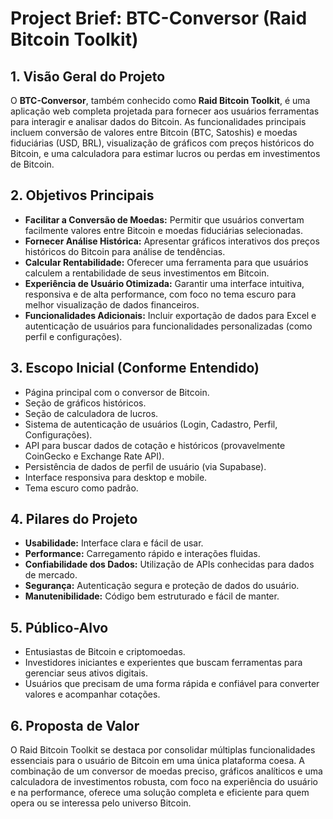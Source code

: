 # Project Brief: BTC-Conversor (Raid Bitcoin Toolkit)

## 1. Visão Geral do Projeto

O **BTC-Conversor**, também conhecido como **Raid Bitcoin Toolkit**, é uma aplicação web completa projetada para fornecer aos usuários ferramentas para interagir e analisar dados do Bitcoin. As funcionalidades principais incluem conversão de valores entre Bitcoin (BTC, Satoshis) e moedas fiduciárias (USD, BRL), visualização de gráficos com preços históricos do Bitcoin, e uma calculadora para estimar lucros ou perdas em investimentos de Bitcoin.

## 2. Objetivos Principais

*   **Facilitar a Conversão de Moedas:** Permitir que usuários convertam facilmente valores entre Bitcoin e moedas fiduciárias selecionadas.
*   **Fornecer Análise Histórica:** Apresentar gráficos interativos dos preços históricos do Bitcoin para análise de tendências.
*   **Calcular Rentabilidade:** Oferecer uma ferramenta para que usuários calculem a rentabilidade de seus investimentos em Bitcoin.
*   **Experiência de Usuário Otimizada:** Garantir uma interface intuitiva, responsiva e de alta performance, com foco no tema escuro para melhor visualização de dados financeiros.
*   **Funcionalidades Adicionais:** Incluir exportação de dados para Excel e autenticação de usuários para funcionalidades personalizadas (como perfil e configurações).

## 3. Escopo Inicial (Conforme Entendido)

*   Página principal com o conversor de Bitcoin.
*   Seção de gráficos históricos.
*   Seção de calculadora de lucros.
*   Sistema de autenticação de usuários (Login, Cadastro, Perfil, Configurações).
*   API para buscar dados de cotação e históricos (provavelmente CoinGecko e Exchange Rate API).
*   Persistência de dados de perfil de usuário (via Supabase).
*   Interface responsiva para desktop e mobile.
*   Tema escuro como padrão.

## 4. Pilares do Projeto

*   **Usabilidade:** Interface clara e fácil de usar.
*   **Performance:** Carregamento rápido e interações fluidas.
*   **Confiabilidade dos Dados:** Utilização de APIs conhecidas para dados de mercado.
*   **Segurança:** Autenticação segura e proteção de dados do usuário.
*   **Manutenibilidade:** Código bem estruturado e fácil de manter.

## 5. Público-Alvo

*   Entusiastas de Bitcoin e criptomoedas.
*   Investidores iniciantes e experientes que buscam ferramentas para gerenciar seus ativos digitais.
*   Usuários que precisam de uma forma rápida e confiável para converter valores e acompanhar cotações.

## 6. Proposta de Valor

O Raid Bitcoin Toolkit se destaca por consolidar múltiplas funcionalidades essenciais para o usuário de Bitcoin em uma única plataforma coesa. A combinação de um conversor de moedas preciso, gráficos analíticos e uma calculadora de investimentos robusta, com foco na experiência do usuário e na performance, oferece uma solução completa e eficiente para quem opera ou se interessa pelo universo Bitcoin. 